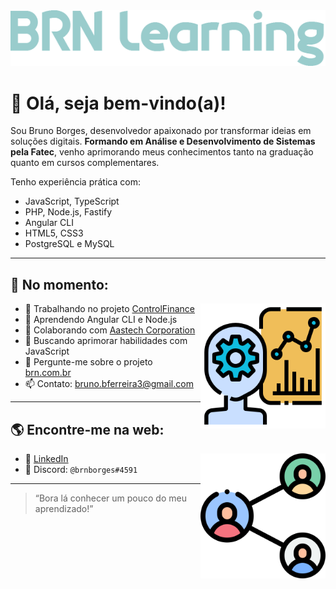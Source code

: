 <img src="images/logo-learning.png" alt="logo brn-learning">

# 👋 Olá, seja bem-vindo(a)!

Sou Bruno Borges, desenvolvedor apaixonado por transformar ideias em soluções digitais. **Formando em Análise e Desenvolvimento de Sistemas pela Fatec**, venho aprimorando meus conhecimentos tanto na graduação quanto em cursos complementares.

Tenho experiência prática com:
- JavaScript, TypeScript
- PHP, Node.js, Fastify
- Angular CLI
- HTML5, CSS3
- PostgreSQL e MySQL

---

## 🔧 No momento:

<img align="right" width="200" height="200" src="images/producao.png">

- 🔭 Trabalhando no projeto [ControlFinance](https://github.com/brn-borges/ControlFinance)
- 🌱 Aprendendo Angular CLI e Node.js
- 👯 Colaborando com [Aastech Corporation](https://github.com/brn-borges/aatstechcorp.com.br)
- 🤔 Buscando aprimorar habilidades com JavaScript
- 💬 Pergunte-me sobre o projeto [brn.com.br](https://github.com/brn-borges/brn.com.br)
- 📫 Contato: [bruno.bferreira3@gmail.com](mailto:bruno.bferreira3@gmail.com)

---

## 🌎 Encontre-me na web:

<img align="right" width="200" height="200" src="images/compartilhar.png">

- 💼 [LinkedIn](https://www.linkedin.com/in/brn-borges/)
- 💬 Discord: `@brnborges#4591`

---

> “Bora lá conhecer um pouco do meu aprendizado!”

